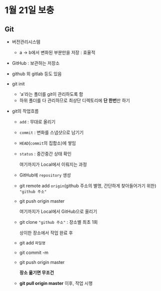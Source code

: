 # 1월 21일 보충

## Git

- 버전관리시스템
  - a -> b에서 변화된 부분만을 저장 : 효율적

-  GitHub : 보관하는 저장소
  -  github 외 gitlab 등도 있음

- git init 
  - 'a'라는 폴더를 git이 관리하도록 함
  -  하위 폴더를 다 관리하므로 최상단 디렉토리에 **단 한번**만 하기

- git의 작업흐름

  - `add` : 무대로 올리기

  - `commit` : 변화를 스냅샷으로 남기기 

  - `HEAD`(`commit`의 집합소)에 쌓임

  - `status` : 중간중간 상태 확인

    여기까지가 Local에서 이뤄지는 과정

  - GitHub에 `repository` 생성

  - git remote add `origin`(github 주소의 별명, 간단하게 찾아들어가기 위한) `"github 주소"`

  - git push origin master

    여기까지가 Local에서 GitHub으로 올리기

  - git clone `"github 주소"`  : 장소별 최초 1회

    상이한 장소에서 작업 완료 후

  - git add `파일명` 

  - git commit -m

  - git push origin master

    **장소 옮기면 무조건**

  - **git pull origin master** 이후, 작업 시행



